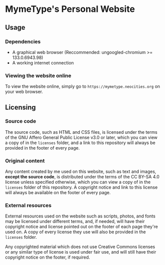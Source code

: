 # MymeType's Personal Website

## Usage

### Dependencies

- A graphical web browser (Reccommended: ungoogled-chromium >= 133.0.6943.98)
- A working internet connection

### Viewing the website online

To view the website online, simply go to `https://mymetype.neocities.org` on your web browser.

## Licensing

### Source code

The source code, such as HTML and CSS files, is licensed under the terms of the GNU Affero General Public License v3.0 or later, which you can view a copy of in the `licenses` folder, and a link to this repository will always be provided in the footer of every page.

### Original content

Any content created by me used on this website, such as text and images, **except the source code**, is distributed under the terms of the CC BY-SA 4.0 license unless specified otherwise, which you can view a copy of in the `licenses` folder of this repository. A copyright notice and link to this license will always be available on the footer of every page.

### External resources

External resources used on the website such as scripts, photos, and fonts may be licensed under different terms, and, if needed, will have their copyright notice and license pointed out on the footer of each page they're used on. A copy of every license they use will also be provided in the `licenses` folder.

Any copyrighted material which does not use Creative Commons licenses or any similar type of license is used under fair use, and will still have their copyright notice on the footer, if required.
